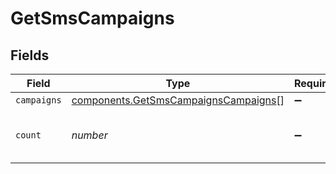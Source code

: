 # GetSmsCampaigns


## Fields

| Field                                                                                        | Type                                                                                         | Required                                                                                     | Description                                                                                  | Example                                                                                      |
| -------------------------------------------------------------------------------------------- | -------------------------------------------------------------------------------------------- | -------------------------------------------------------------------------------------------- | -------------------------------------------------------------------------------------------- | -------------------------------------------------------------------------------------------- |
| `campaigns`                                                                                  | [components.GetSmsCampaignsCampaigns](../../models/components/getsmscampaignscampaigns.md)[] | :heavy_minus_sign:                                                                           | N/A                                                                                          |                                                                                              |
| `count`                                                                                      | *number*                                                                                     | :heavy_minus_sign:                                                                           | Number of SMS campaigns retrieved                                                            | 12                                                                                           |